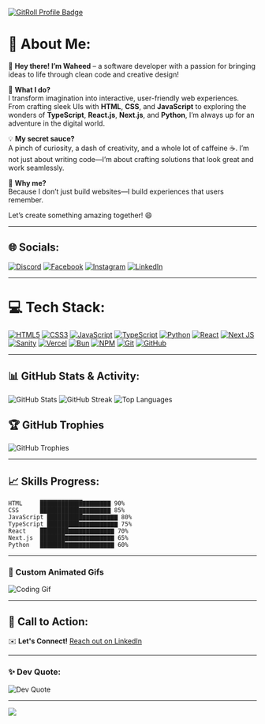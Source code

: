 <a href="https://gitroll.io/profile/u7TyMs5JmWAcJcGDs2x4WSQAhPSk1" target="_blank"><img src="https://gitroll.io/api/badges/profiles/v1/u7TyMs5JmWAcJcGDs2x4WSQAhPSk1?theme=light" alt="GitRoll Profile Badge"/></a>

# 🚀 About Me:
👋 **Hey there! I’m Waheed** – a software developer with a passion for bringing ideas to life through clean code and creative design!

🌟 **What I do?**  
I transform imagination into interactive, user-friendly web experiences. From crafting sleek UIs with **HTML**, **CSS**, and **JavaScript** to exploring the wonders of **TypeScript**, **React.js**, **Next.js**, and **Python**, I’m always up for an adventure in the digital world.

💡 **My secret sauce?**  
A pinch of curiosity, a dash of creativity, and a whole lot of caffeine ☕. I’m not just about writing code—I’m about crafting solutions that look great and work seamlessly.

🚀 **Why me?**  
Because I don’t just build websites—I build experiences that users remember.

Let’s create something amazing together! 😄

---

## 🌐 Socials:
[![Discord](https://img.shields.io/badge/Discord-%237289DA.svg?logo=discord&logoColor=white)](https://discord.gg/1210209904208510999) [![Facebook](https://img.shields.io/badge/Facebook-%231877F2.svg?logo=Facebook&logoColor=white)](https://facebook.com/muhammadwaheedaree) [![Instagram](https://img.shields.io/badge/Instagram-%23E4405F.svg?logo=Instagram&logoColor=white)](https://instagram.com/muhammadwaheedaree) [![LinkedIn](https://img.shields.io/badge/LinkedIn-%230077B5.svg?logo=linkedin&logoColor=white)](https://linkedin.com/in/muhammadwaheedaree)

---

# 💻 Tech Stack:
[![HTML5](https://img.shields.io/badge/html5-%23E34F26.svg?style=for-the-badge&logo=html5&logoColor=white)](https://developer.mozilla.org/en-US/docs/Web/HTML) [![CSS3](https://img.shields.io/badge/css3-%231572B6.svg?style=for-the-badge&logo=css3&logoColor=white)](https://developer.mozilla.org/en-US/docs/Web/CSS) [![JavaScript](https://img.shields.io/badge/javascript-%23323330.svg?style=for-the-badge&logo=javascript&logoColor=%23F7DF1E)](https://developer.mozilla.org/en-US/docs/Web/JavaScript) [![TypeScript](https://img.shields.io/badge/typescript-%23007ACC.svg?style=for-the-badge&logo=typescript&logoColor=white)](https://www.typescriptlang.org/) [![Python](https://img.shields.io/badge/python-%233776AB.svg?style=for-the-badge&logo=python&logoColor=white)](https://www.python.org/) [![React](https://img.shields.io/badge/react-%2320232a.svg?style=for-the-badge&logo=react&logoColor=%2361DAFB)](https://reactjs.org/) [![Next JS](https://img.shields.io/badge/Next-black?style=for-the-badge&logo=next.js&logoColor=white)](https://nextjs.org/) [![Sanity](https://img.shields.io/badge/sanity-%23F03E2F.svg?style=for-the-badge&logo=sanity&logoColor=white)](https://www.sanity.io/) [![Vercel](https://img.shields.io/badge/vercel-%23000000.svg?style=for-the-badge&logo=vercel&logoColor=white)](https://vercel.com/) [![Bun](https://img.shields.io/badge/Bun-%23000000.svg?style=for-the-badge&logo=bun&logoColor=white)](https://bun.sh/) [![NPM](https://img.shields.io/badge/NPM-%23CB3837.svg?style=for-the-badge&logo=npm&logoColor=white)](https://www.npmjs.com/) [![Git](https://img.shields.io/badge/git-%23F05033.svg?style=for-the-badge&logo=git&logoColor=white)](https://git-scm.com/) [![GitHub](https://img.shields.io/badge/github-%23121011.svg?style=for-the-badge&logo=github&logoColor=white)](https://github.com/)

---

## 📊 GitHub Stats & Activity:
![GitHub Stats](https://github-readme-stats.vercel.app/api?username=muhammadwaheedaree&theme=default_repocard&hide_border=false&include_all_commits=false&count_private=false)
![GitHub Streak](https://github-readme-streak-stats.herokuapp.com/?user=muhammadwaheedaree&theme=default_repocard&hide_border=false)
![Top Languages](https://github-readme-stats.vercel.app/api/top-langs/?username=muhammadwaheedaree&theme=default_repocard&hide_border=false&include_all_commits=false&count_private=false&layout=compact)

## 🏆 GitHub Trophies
![GitHub Trophies](https://github-profile-trophy.vercel.app/?username=muhammadwaheedaree&theme=radical&no-frame=false&no-bg=true&margin-w=4)

---

## 📈 Skills Progress:
```
HTML     ████████████▇▇▇▇▇▇▇▇ 90%
CSS      ███████████▇▇▇▇▇▇▇▇▇ 85%
JavaScript ██████████▇▇▇▇▇▇▇▇▇▇ 80%
TypeScript █████████▇▇▇▇▇▇▇▇▇▇▇ 75%
React    ████████▇▇▇▇▇▇▇▇▇▇▇▇▇ 70%
Next.js  ███████▇▇▇▇▇▇▇▇▇▇▇▇▇▇ 65%
Python   ███████▇▇▇▇▇▇▇▇▇▇▇▇▇▇ 60%
```

---

### 🌟 Custom Animated Gifs
![Coding Gif](https://media.giphy.com/media/13HgwGsXF0aiGY/giphy.gif)

---

## 🚀 Call to Action:
✉️ **Let's Connect!**
[Reach out on LinkedIn](https://linkedin.com/in/muhammadwaheedaree)

---

### ✨ Dev Quote:
![Dev Quote](https://quotes-github-readme.vercel.app/api?type=horizontal&theme=radical)

---

[![](https://visitcount.itsvg.in/api?id=muhammadwaheedaree&icon=0&color=0)](https://visitcount.itsvg.in)

